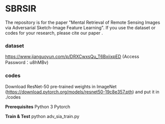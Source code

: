 # SBRSIR

The repository is for the paper "Mental Retrieval of Remote Sensing Images via Adversarial Sketch-Image Feature Learning".  If you use the dataset or codes for your research, please cite our paper .
### dataset
https://www.jianguoyun.com/p/DRXCwxsQu_T6BxiixpED (Access Password：u8hMBv)
### codes
Download ResNet-50 pre-trained weights in ImageNet (https://download.pytorch.org/models/resnet50-19c8e357.pth) and put it in ./codes

**Prerequisites**
Python 3
Pytorch

**Train & Test**
python adv_sia_train.py



